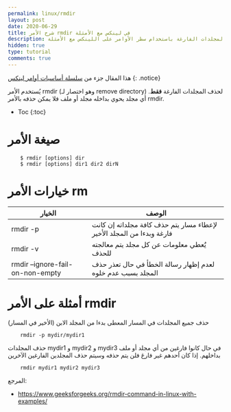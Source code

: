 ```yaml
---
permalink: linux/rmdir
layout: post
date: 2020-06-29
title: شرح الأمر rmdir في لينكس مع الأمثلة
description: شرح كيفية حذف المجلدات الفارغة باستخدام سطر الأوامر على اللينكس مع الأمثلة
hidden: true
type: tutorial
comments: true
---
```



هذا المقال جزء من [سلسلة أساسيات أوامر لينكس](/linux/intro)
{: .notice}

يُستخدم الأمر rmdir (وهو اختصار لـ remove directory) لحذف المجلدات الفارغة **فقط**. أي مجلد يحوي بداخله مجلد أو ملف فلا يمكن حذفه بالأمر rmdir.

* Toc
{:toc}

# صيغة الأمر

        $ rmdir [options] dir
        $ rmdir [options] dir1 dir2 dirN


# خيارات الأمر rm

| الخيار | الوصف
| --- | ---
| rmdir -p| لإعطاء مسار يتم حذف كافة مجلداته إن كانت فارغة وبدءا من المجلد الأخير
| rmdir -v| يٌعطي معلومات عن كل مجلد يتم معالجته للحذف
| rmdir –ignore-fail-on-non-empty| لعدم إظهار رسالة الخطأ في حال تعذر حذف المجلد بسبب عدم خلوه


# أمثلة على الأمر rmdir

حذف جميع المجلدات في المسار المعطى بدءا من المجلد الابن (الأخير في المسار)

        rmdir -p mydir/mydir1

حذف المجلدات mydir1 و mydir2 و mydir3 في حال كانوا فارغين من أي مجلد أو ملف بداخلهم. إذا كان أحدهم غير فارغ فلن يتم حذفه وسيتم حذف المجلدين الفارغين الآخرين

        rmdir mydir1 mydir2 mydir3


المرجع:

* <https://www.geeksforgeeks.org/rmdir-command-in-linux-with-examples/>
